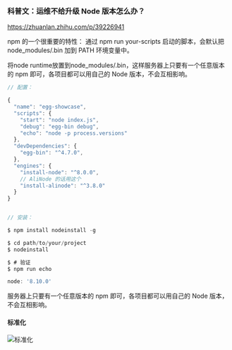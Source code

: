 




### 科普文：运维不给升级 Node 版本怎么办？
https://zhuanlan.zhihu.com/p/39226941

npm 的一个很重要的特性： 通过 npm run your-scripts 启动的脚本，会默认把 node_modules/.bin 加到 PATH 环境变量中。

将node runtime放置到node_modules/.bin，这样服务器上只要有一个任意版本的 npm 即可，各项目都可以用自己的 Node 版本，不会互相影响。

```js
// 配置：

{
  "name": "egg-showcase",
  "scripts": {
    "start": "node index.js",
    "debug": "egg-bin debug",
    "echo": "node -p process.versions"
  },
  "devDependencies": {
    "egg-bin": "^4.7.0",
  },
  "engines": {
    "install-node": "^8.0.0",
    // AliNode 的话用这个
    "install-alinode": "^3.8.0"
  }
}


// 安装：

$ npm install nodeinstall -g

$ cd path/to/your/project
$ nodeinstall

$ # 验证
$ npm run echo

node: '8.10.0'
```
服务器上只要有一个任意版本的 npm 即可，各项目都可以用自己的 Node 版本，不会互相影响。

#### 标准化
![标准化](https://pic3.zhimg.com/80/v2-c66e17fdfbe5e7310ab7a606f335f7b2_hd.jpg)